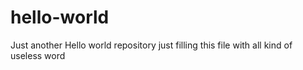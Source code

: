# hello-world
Just another Hello world repository
just filling this file with all kind of useless word
